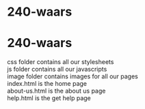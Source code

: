 # 240-waars
# 240-waars
css folder contains all our stylesheets <br />
js folder contains all our javascripts <br />
image folder contains images for all our pages  <br />
index.html is the home page  <br />
about-us.html is the about us page  <br />
help.html is the get help page
